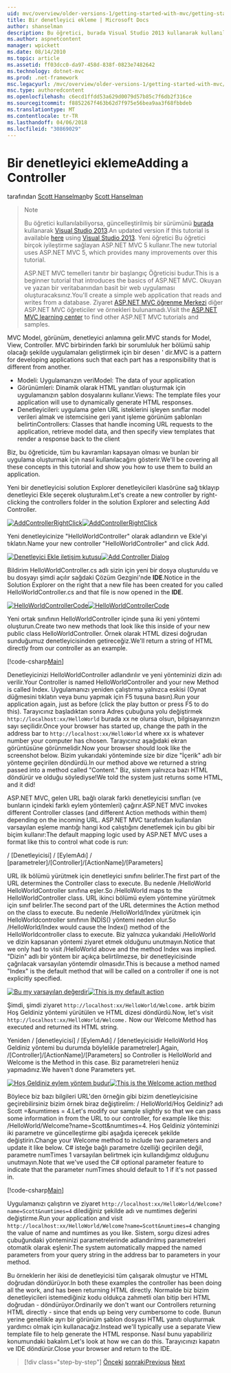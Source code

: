 ```yaml
---
uid: mvc/overview/older-versions-1/getting-started-with-mvc/getting-started-with-mvc-part2
title: Bir denetleyici ekleme | Microsoft Docs
author: shanselman
description: Bu öğretici, burada Visual Studio 2013 kullanarak kullanılabiliyorsa, güncelleştirilmiş bir sürüm. Yeni öğretici t birçok iyileştirme sağlayan ASP.NET MVC 5 kullanır...
ms.author: aspnetcontent
manager: wpickett
ms.date: 08/14/2010
ms.topic: article
ms.assetid: ff03dcc0-da97-458d-838f-0823e7482642
ms.technology: dotnet-mvc
ms.prod: .net-framework
msc.legacyurl: /mvc/overview/older-versions-1/getting-started-with-mvc/getting-started-with-mvc-part2
msc.type: authoredcontent
ms.openlocfilehash: c6ecd1ffdd53a629d0079d57b85c7f6db2f316ce
ms.sourcegitcommit: f8852267f463b62d7f975e56bea9aa3f68fbbdeb
ms.translationtype: MT
ms.contentlocale: tr-TR
ms.lasthandoff: 04/06/2018
ms.locfileid: "30869029"
---
```

<a name="adding-a-controller"></a><span data-ttu-id="9540d-104">Bir denetleyici ekleme</span><span class="sxs-lookup"><span data-stu-id="9540d-104">Adding a Controller</span></span>
====================
<span data-ttu-id="9540d-105">tarafından [Scott Hanselman](https://github.com/shanselman)</span><span class="sxs-lookup"><span data-stu-id="9540d-105">by [Scott Hanselman](https://github.com/shanselman)</span></span>

> > [!NOTE]
> > <span data-ttu-id="9540d-106">Bu öğretici kullanılabiliyorsa, güncelleştirilmiş bir sürümünü [burada](../../getting-started/introduction/getting-started.md) kullanarak [Visual Studio 2013](https://www.microsoft.com/visualstudio/eng/2013-downloads).</span><span class="sxs-lookup"><span data-stu-id="9540d-106">An updated version if this tutorial is available [here](../../getting-started/introduction/getting-started.md) using [Visual Studio 2013](https://www.microsoft.com/visualstudio/eng/2013-downloads).</span></span> <span data-ttu-id="9540d-107">Yeni öğretici Bu öğretici birçok iyileştirme sağlayan ASP.NET MVC 5 kullanır.</span><span class="sxs-lookup"><span data-stu-id="9540d-107">The new tutorial uses ASP.NET MVC 5, which provides many improvements over this tutorial.</span></span>
> 
> 
> <span data-ttu-id="9540d-108">ASP.NET MVC temelleri tanıtır bir başlangıç Öğreticisi budur.</span><span class="sxs-lookup"><span data-stu-id="9540d-108">This is a beginner tutorial that introduces the basics of ASP.NET MVC.</span></span> <span data-ttu-id="9540d-109">Okuyan ve yazan bir veritabanından basit bir web uygulaması oluşturacaksınız.</span><span class="sxs-lookup"><span data-stu-id="9540d-109">You'll create a simple web application that reads and writes from a database.</span></span> <span data-ttu-id="9540d-110">Ziyaret [ASP.NET MVC öğrenme Merkezi](../../../index.md) diğer ASP.NET MVC öğreticiler ve örnekleri bulunamadı.</span><span class="sxs-lookup"><span data-stu-id="9540d-110">Visit the [ASP.NET MVC learning center](../../../index.md) to find other ASP.NET MVC tutorials and samples.</span></span>


<span data-ttu-id="9540d-111">MVC Model, görünüm, denetleyici anlamına gelir.</span><span class="sxs-lookup"><span data-stu-id="9540d-111">MVC stands for Model, View, Controller.</span></span> <span data-ttu-id="9540d-112">MVC birbirinden farklı bir sorumluluk her bölümü sahip olacağı şekilde uygulamaları geliştirmek için bir desen ' dir.</span><span class="sxs-lookup"><span data-stu-id="9540d-112">MVC is a pattern for developing applications such that each part has a responsibility that is different from another.</span></span>

- <span data-ttu-id="9540d-113">Modeli: Uygulamanızın veri</span><span class="sxs-lookup"><span data-stu-id="9540d-113">Model: The data of your application</span></span>
- <span data-ttu-id="9540d-114">Görünümleri: Dinamik olarak HTML yanıtları oluşturmak için uygulamanızın şablon dosyalarını kullanır.</span><span class="sxs-lookup"><span data-stu-id="9540d-114">Views: The template files your application will use to dynamically generate HTML responses.</span></span>
- <span data-ttu-id="9540d-115">Denetleyicileri: uygulama gelen URL isteklerini işleyen sınıflar model verileri almak ve istemcisine geri yanıt işleme görünüm şablonları belirtin</span><span class="sxs-lookup"><span data-stu-id="9540d-115">Controllers: Classes that handle incoming URL requests to the application, retrieve model data, and then specify view templates that render a response back to the client</span></span>

<span data-ttu-id="9540d-116">Biz, bu öğreticide, tüm bu kavramları kapsayan olması ve bunları bir uygulama oluşturmak için nasıl kullanılacağını gösterir.</span><span class="sxs-lookup"><span data-stu-id="9540d-116">We'll be covering all these concepts in this tutorial and show you how to use them to build an application.</span></span>

<span data-ttu-id="9540d-117">Yeni bir denetleyicisi solution Explorer denetleyicileri klasörüne sağ tıklayıp denetleyici Ekle seçerek oluşturalım.</span><span class="sxs-lookup"><span data-stu-id="9540d-117">Let's create a new controller by right-clicking the controllers folder in the solution Explorer and selecting Add Controller.</span></span>

<span data-ttu-id="9540d-118">[![AddControllerRightClick](getting-started-with-mvc-part2/_static/image2.png)](getting-started-with-mvc-part2/_static/image1.png)</span><span class="sxs-lookup"><span data-stu-id="9540d-118">[![AddControllerRightClick](getting-started-with-mvc-part2/_static/image2.png)](getting-started-with-mvc-part2/_static/image1.png)</span></span>

<span data-ttu-id="9540d-119">Yeni denetleyicinize "HelloWorldController" olarak adlandırın ve Ekle'yi tıklatın.</span><span class="sxs-lookup"><span data-stu-id="9540d-119">Name your new controller "HelloWorldController" and click Add.</span></span>

<span data-ttu-id="9540d-120">[![Denetleyici Ekle iletişim kutusu](getting-started-with-mvc-part2/_static/image4.png)](getting-started-with-mvc-part2/_static/image3.png)</span><span class="sxs-lookup"><span data-stu-id="9540d-120">[![Add Controller Dialog](getting-started-with-mvc-part2/_static/image4.png)](getting-started-with-mvc-part2/_static/image3.png)</span></span>

<span data-ttu-id="9540d-121">Bildirim HelloWorldController.cs adlı sizin için yeni bir dosya oluşturuldu ve bu dosyayı şimdi açılır sağdaki Çözüm Gezgini'nde **IDE**.</span><span class="sxs-lookup"><span data-stu-id="9540d-121">Notice in the Solution Explorer on the right that a new file has been created for you called HelloWorldController.cs and that file is now opened in the **IDE**.</span></span>

<span data-ttu-id="9540d-122">[![HelloWorldControllerCode](getting-started-with-mvc-part2/_static/image6.png)](getting-started-with-mvc-part2/_static/image5.png)</span><span class="sxs-lookup"><span data-stu-id="9540d-122">[![HelloWorldControllerCode](getting-started-with-mvc-part2/_static/image6.png)](getting-started-with-mvc-part2/_static/image5.png)</span></span>

<span data-ttu-id="9540d-123">Yeni ortak sınıfının HelloWorldController içinde şuna iki yeni yöntemi oluşturun.</span><span class="sxs-lookup"><span data-stu-id="9540d-123">Create two new methods that look like this inside of your new public class HelloWorldController.</span></span> <span data-ttu-id="9540d-124">Örnek olarak HTML dizesi doğrudan sunduğumuz denetleyicisinden getireceğiz.</span><span class="sxs-lookup"><span data-stu-id="9540d-124">We'll return a string of HTML directly from our controller as an example.</span></span>

[!code-csharp[Main](getting-started-with-mvc-part2/samples/sample1.cs)]

<span data-ttu-id="9540d-125">Denetleyicinizi HelloWorldController adlandırılır ve yeni yönteminizi dizin adı verilir.</span><span class="sxs-lookup"><span data-stu-id="9540d-125">Your Controller is named HelloWorldController and your new Method is called Index.</span></span> <span data-ttu-id="9540d-126">Uygulamanızı yeniden çalıştırma yalnızca eskisi (Oynat düğmesini tıklatın veya bunu yapmak için F5 tuşuna basın).</span><span class="sxs-lookup"><span data-stu-id="9540d-126">Run your application again, just as before (click the play button or press F5 to do this).</span></span> <span data-ttu-id="9540d-127">Tarayıcınız başladıktan sonra Adres çubuğuna yolu değiştirmek `http://localhost:xx/HelloWorld` burada xx ne olursa olsun, bilgisayarınızın sayı seçilidir.</span><span class="sxs-lookup"><span data-stu-id="9540d-127">Once your browser has started up, change the path in the address bar to `http://localhost:xx/HelloWorld` where xx is whatever number your computer has chosen.</span></span> <span data-ttu-id="9540d-128">Tarayıcınız aşağıdaki ekran görüntüsüne görünmelidir.</span><span class="sxs-lookup"><span data-stu-id="9540d-128">Now your browser should look like the screenshot below.</span></span> <span data-ttu-id="9540d-129">Bizim yukarıdaki yönteminde size bir dize "İçerik" adlı bir yönteme geçirilen döndürdü.</span><span class="sxs-lookup"><span data-stu-id="9540d-129">In our method above we returned a string passed into a method called "Content."</span></span> <span data-ttu-id="9540d-130">Biz, sistem yalnızca bazı HTML döndürür ve olduğu söylediyse!</span><span class="sxs-lookup"><span data-stu-id="9540d-130">We told the system just returns some HTML, and it did!</span></span>

<span data-ttu-id="9540d-131">ASP.NET MVC, gelen URL bağlı olarak farklı denetleyicisi sınıfları (ve bunların içindeki farklı eylem yöntemleri) çağırır.</span><span class="sxs-lookup"><span data-stu-id="9540d-131">ASP.NET MVC invokes different Controller classes (and different Action methods within them) depending on the incoming URL.</span></span> <span data-ttu-id="9540d-132">ASP.NET MVC tarafından kullanılan varsayılan eşleme mantığı hangi kod çalıştığını denetlemek için bu gibi bir biçim kullanır:</span><span class="sxs-lookup"><span data-stu-id="9540d-132">The default mapping logic used by ASP.NET MVC uses a format like this to control what code is run:</span></span>

<span data-ttu-id="9540d-133">/ [Denetleyicisi] / [EylemAdı] / [parametreler]</span><span class="sxs-lookup"><span data-stu-id="9540d-133">/[Controller]/[ActionName]/[Parameters]</span></span>

<span data-ttu-id="9540d-134">URL ilk bölümü yürütmek için denetleyici sınıfını belirler.</span><span class="sxs-lookup"><span data-stu-id="9540d-134">The first part of the URL determines the Controller class to execute.</span></span> <span data-ttu-id="9540d-135">Bu nedenle /HelloWorld HelloWorldController sınıfına eşler.</span><span class="sxs-lookup"><span data-stu-id="9540d-135">So /HelloWorld maps to the HelloWorldController class.</span></span> <span data-ttu-id="9540d-136">URL ikinci bölümü eylem yöntemine yürütmek için sınıf belirler.</span><span class="sxs-lookup"><span data-stu-id="9540d-136">The second part of the URL determines the Action method on the class to execute.</span></span> <span data-ttu-id="9540d-137">Bu nedenle /HelloWorld/Index yürütmek için HelloWorldcontroller sınıfının İNDİS() yöntemi neden olur.</span><span class="sxs-lookup"><span data-stu-id="9540d-137">So /HelloWorld/Index would cause the Index() method of the HelloWorldcontroller class to execute.</span></span> <span data-ttu-id="9540d-138">Biz yalnızca yukarıdaki /HelloWorld ve dizin kapsanan yöntemi ziyaret etmek olduğunu unutmayın.</span><span class="sxs-lookup"><span data-stu-id="9540d-138">Notice that we only had to visit /HelloWorld above and the method Index was implied.</span></span> <span data-ttu-id="9540d-139">"Dizin" adlı bir yöntem bir açıkça belirtilmezse, bir denetleyicisinde çağrılacak varsayılan yöntemdir olmasıdır.</span><span class="sxs-lookup"><span data-stu-id="9540d-139">This is because a method named "Index" is the default method that will be called on a controller if one is not explicitly specified.</span></span>

<span data-ttu-id="9540d-140">[![Bu my varsayılan değerdir](getting-started-with-mvc-part2/_static/image8.png)](getting-started-with-mvc-part2/_static/image7.png)</span><span class="sxs-lookup"><span data-stu-id="9540d-140">[![This is my default action](getting-started-with-mvc-part2/_static/image8.png)](getting-started-with-mvc-part2/_static/image7.png)</span></span>

<span data-ttu-id="9540d-141">Şimdi, şimdi ziyaret `http://localhost:xx/HelloWorld/Welcome.` artık bizim Hoş Geldiniz yöntemi yürütülen ve HTML dizesi döndürdü.</span><span class="sxs-lookup"><span data-stu-id="9540d-141">Now, let's visit `http://localhost:xx/HelloWorld/Welcome.` Now our Welcome Method has executed and returned its HTML string.</span></span>

<span data-ttu-id="9540d-142">Yeniden / [denetleyicisi] / [EylemAdı] / [denetleyicisidir HelloWorld Hoş Geldiniz yöntemi bu durumda böylelikle parametreler].</span><span class="sxs-lookup"><span data-stu-id="9540d-142">Again, /[Controller]/[ActionName]/[Parameters] so Controller is HelloWorld and Welcome is the Method in this case.</span></span> <span data-ttu-id="9540d-143">Biz parametreleri henüz yapmadınız.</span><span class="sxs-lookup"><span data-stu-id="9540d-143">We haven't done Parameters yet.</span></span>

<span data-ttu-id="9540d-144">[![Hoş Geldiniz eylem yöntem budur](getting-started-with-mvc-part2/_static/image10.png)](getting-started-with-mvc-part2/_static/image9.png)</span><span class="sxs-lookup"><span data-stu-id="9540d-144">[![This is the Welcome action method](getting-started-with-mvc-part2/_static/image10.png)](getting-started-with-mvc-part2/_static/image9.png)</span></span>

<span data-ttu-id="9540d-145">Böylece biz bazı bilgileri URL'den örneğin gibi bizim denetleyicisine geçirebilirsiniz bizim örnek biraz değiştirelim: / HelloWorld/Hoş Geldiniz? adı Scott =&amp;numtimes = 4.</span><span class="sxs-lookup"><span data-stu-id="9540d-145">Let's modify our sample slightly so that we can pass some information in from the URL to our controller, for example like this: /HelloWorld/Welcome?name=Scott&amp;numtimes=4.</span></span> <span data-ttu-id="9540d-146">Hoş Geldiniz yönteminizi iki parametre ve güncelleştirme gibi aşağıda içerecek şekilde değiştirin.</span><span class="sxs-lookup"><span data-stu-id="9540d-146">Change your Welcome method to include two parameters and update it like below.</span></span> <span data-ttu-id="9540d-147">C# isteğe bağlı parametre özelliği geçirilen değil, parametre numTimes 1 varsayılan belirtmek için kullandığımız olduğunu unutmayın.</span><span class="sxs-lookup"><span data-stu-id="9540d-147">Note that we've used the C# optional parameter feature to indicate that the parameter numTimes should default to 1 if it's not passed in.</span></span>

[!code-csharp[Main](getting-started-with-mvc-part2/samples/sample2.cs)]

<span data-ttu-id="9540d-148">Uygulamanızı çalıştırın ve ziyaret `http://localhost:xx/HelloWorld/Welcome?name=Scott&numtimes=4` dilediğiniz şekilde adı ve numtimes değerini değiştirme.</span><span class="sxs-lookup"><span data-stu-id="9540d-148">Run your application and visit `http://localhost:xx/HelloWorld/Welcome?name=Scott&numtimes=4` changing the value of name and numtimes as you like.</span></span> <span data-ttu-id="9540d-149">Sistem, sorgu dizesi adres çubuğundaki yönteminizi parametrelerinde adlandırılmış parametreleri otomatik olarak eşlenir.</span><span class="sxs-lookup"><span data-stu-id="9540d-149">The system automatically mapped the named parameters from your query string in the address bar to parameters in your method.</span></span>

<span data-ttu-id="9540d-150">Bu örneklerin her ikisi de denetleyicisi tüm çalışarak olmuştur ve HTML doğrudan döndürüyor.</span><span class="sxs-lookup"><span data-stu-id="9540d-150">In both these examples the controller has been doing all the work, and has been returning HTML directly.</span></span> <span data-ttu-id="9540d-151">Normalde biz bizim denetleyicileri istemediğiniz kodu oldukça zahmetli olan bitip beri HTML doğrudan - döndürüyor.</span><span class="sxs-lookup"><span data-stu-id="9540d-151">Ordinarily we don't want our Controllers returning HTML directly - since that ends up being very cumbersome to code.</span></span> <span data-ttu-id="9540d-152">Bunun yerine genellikle ayrı bir görünüm şablon dosyası HTML yanıtı oluşturmak yardımcı olmak için kullanacağız.</span><span class="sxs-lookup"><span data-stu-id="9540d-152">Instead we'll typically use a separate View template file to help generate the HTML response.</span></span> <span data-ttu-id="9540d-153">Nasıl bunu yapabiliriz konumundaki bakalım.</span><span class="sxs-lookup"><span data-stu-id="9540d-153">Let's look at how we can do this.</span></span> <span data-ttu-id="9540d-154">Tarayıcınızı kapatın ve IDE döndürür.</span><span class="sxs-lookup"><span data-stu-id="9540d-154">Close your browser and return to the IDE.</span></span>

> [!div class="step-by-step"]
> <span data-ttu-id="9540d-155">[Önceki](getting-started-with-mvc-part1.md)
> [sonraki](getting-started-with-mvc-part3.md)</span><span class="sxs-lookup"><span data-stu-id="9540d-155">[Previous](getting-started-with-mvc-part1.md)
[Next](getting-started-with-mvc-part3.md)</span></span>

